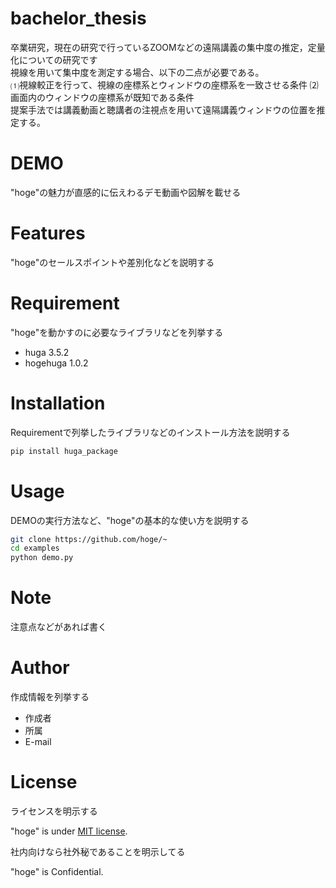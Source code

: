 
# bachelor_thesis

卒業研究，現在の研究で行っているZOOMなどの遠隔講義の集中度の推定，定量化についての研究です<br>
視線を用いて集中度を測定する場合、以下の二点が必要である。<br>
⑴視線較正を行って、視線の座標系とウィンドウの座標系を一致させる条件
⑵画面内のウィンドウの座標系が既知である条件<br>
提案手法では講義動画と聴講者の注視点を用いて遠隔講義ウィンドウの位置を推定する。<br>





# DEMO

"hoge"の魅力が直感的に伝えわるデモ動画や図解を載せる

# Features

"hoge"のセールスポイントや差別化などを説明する

# Requirement

"hoge"を動かすのに必要なライブラリなどを列挙する

* huga 3.5.2
* hogehuga 1.0.2

# Installation

Requirementで列挙したライブラリなどのインストール方法を説明する

```bash
pip install huga_package
```

# Usage

DEMOの実行方法など、"hoge"の基本的な使い方を説明する

```bash
git clone https://github.com/hoge/~
cd examples
python demo.py
```

# Note

注意点などがあれば書く

# Author

作成情報を列挙する

* 作成者
* 所属
* E-mail

# License
ライセンスを明示する

"hoge" is under [MIT license](https://en.wikipedia.org/wiki/MIT_License).

社内向けなら社外秘であることを明示してる

"hoge" is Confidential.
